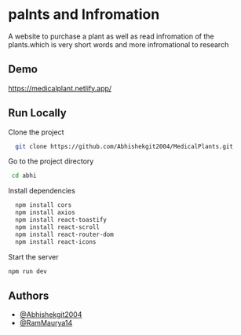 
# palnts and Infromation

A website to purchase a plant as well as read  infromation of the plants.which is very short words and more infromational to 
research


## Demo


https://medicalplant.netlify.app/

## Run Locally

Clone the project

```bash
  git clone https://github.com/Abhishekgit2004/MedicalPlants.git
```

Go to the project directory

```bash
 cd abhi
```

Install dependencies

```bash
  npm install cors
  npm install axios
  npm install react-toastify
  npm install react-scroll
  npm install react-router-dom
  npm install react-icons
```

Start the server

```bash
npm run dev
```

## Authors

- [@Abhishekgit2004](https://github.com/Abhishekgit2004)
- [@RamMaurya14](https://github.com/RamMaurya14)

